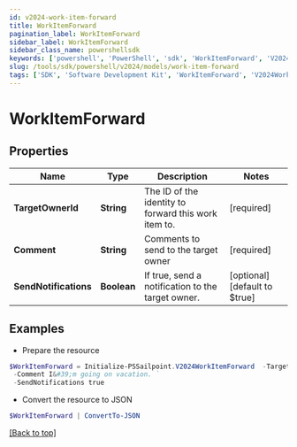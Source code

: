 ```yaml
---
id: v2024-work-item-forward
title: WorkItemForward
pagination_label: WorkItemForward
sidebar_label: WorkItemForward
sidebar_class_name: powershellsdk
keywords: ['powershell', 'PowerShell', 'sdk', 'WorkItemForward', 'V2024WorkItemForward'] 
slug: /tools/sdk/powershell/v2024/models/work-item-forward
tags: ['SDK', 'Software Development Kit', 'WorkItemForward', 'V2024WorkItemForward']
---
```



# WorkItemForward

## Properties

Name | Type | Description | Notes
------------ | ------------- | ------------- | -------------
**TargetOwnerId** | **String** | The ID of the identity to forward this work item to. | [required]
**Comment** | **String** | Comments to send to the target owner | [required]
**SendNotifications** | **Boolean** | If true, send a notification to the target owner. | [optional] [default to $true]

## Examples

- Prepare the resource
```powershell
$WorkItemForward = Initialize-PSSailpoint.V2024WorkItemForward  -TargetOwnerId 2c9180835d2e5168015d32f890ca1581 `
 -Comment I&#39;m going on vacation. `
 -SendNotifications true
```

- Convert the resource to JSON
```powershell
$WorkItemForward | ConvertTo-JSON
```


[[Back to top]](#) 

